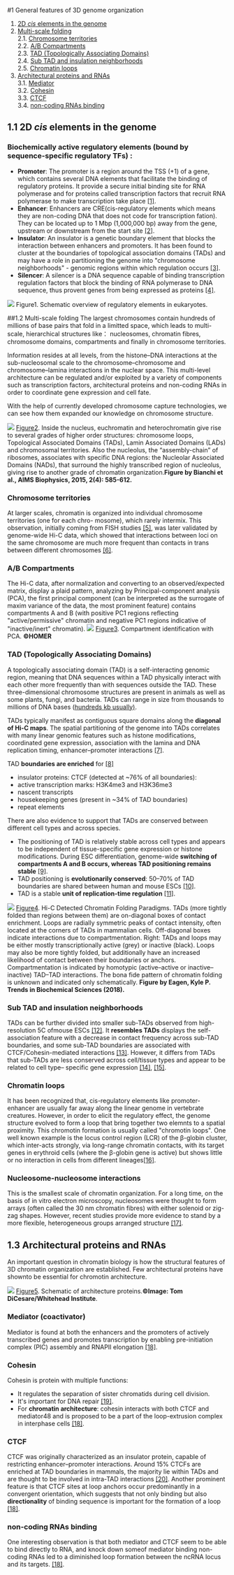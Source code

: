 #1 General features of 3D genome organization 
1. [2D *cis* elements in the genome](#11)
2. [Multi-scale folding](#12)<br>
    2.1. [Chromosome territories](#121)<br>
    2.2. [A/B Compartments](#122)<br>
    2.3. [TAD (Topologically Associating Domains)](#123)<br>
    2.4. [Sub TAD and insulation neighborhoods](#124)<br>
    2.5. [Chromatin loops](#125)<br>
3. [Architectural proteins and RNAs](#13)<br>
    3.1. [Mediator](#131)<br>
    3.2. [Cohesin](#132)<br>
    3.3. [CTCF](#133)<br>
    3.4. [non-coding RNAs binding](#134)<br>

## 1.1 2D *cis* elements in the genome<a name="11"></a>
### Biochemically active regulatory elements (bound by sequence-specific regulatory TFs) :
- **Promoter**: The promoter is a region around the TSS (+1) of a gene, which contains several DNA elements that facilitate the binding of regulatory proteins. It provide a secure initial binding site for RNA polymerase and for proteins called transcription factors that recruit RNA polymerase to make transcription take place [[1]](https://en.wikipedia.org/wiki/Promoter_\(genetics\)).
- **Enhancer**: Enhancers are CRE(cis-regulatory elements which means they are non-coding DNA that does not code for transcription fation). They can be located up to 1 Mbp (1,000,000 bp) away from the gene, upstream or downstream from the start site [[2]](https://en.wikipedia.org/wiki/Enhancer_\(genetics\)).
- **Insulator**: An insulator is a genetic boundary element that blocks the interaction between enhancers and promoters. It has been found to cluster at the boundaries of topological association domains (TADs) and may have a role in partitioning the genome into "chromosome neighborhoods" - genomic regions within which regulation occurs [[3]](https://ipfs.io/ipfs/QmXoypizjW3WknFiJnKLwHCnL72vedxjQkDDP1mXWo6uco/wiki/Insulator_\(genetics\).html).
- **Silencer**: A silencer is a DNA sequence capable of binding transcription regulation factors that block the binding of RNA polymerase to DNA sequence, thus provent genes from being expressed as proteins [[4]](https://en.wikipedia.org/wiki/Silencer_\(genetics\)).

![](/assets/promoter.png)
Figure1. Schematic overview of regulatory elements in eukaryotes.

##1.2 Multi-scale folding<a name="12"></a>
The largest chromosomes contain hundreds of millions of base pairs that fold in a limitted space, which leads to multi-scale, hierarchical structures like： nucleosomes, chromatin fibres, chromosome domains, compartments and finally in chromosome territories. 

Information resides at all levels, from the histone–DNA interactions at the sub-nucleosomal scale to the chromosome–chromosome and chromosome–lamina interactions in the nuclear space. This multi-level architecture can be regulated and/or exploited by a variety of components such as transcription factors, architectural proteins and non-coding RNAs in order to coordinate gene expression and cell fate.

With the help of currently developed chromosome capture technologies, we can see how them expanded our knowledge on chromosome structure.

![](/assets/20180629211526biophysics_201504585-1.jpg)
[Figure2](http://www.aimspress.com/article/10.3934/biophy.2015.4.585/figure.html).  Inside the nucleus, euchromatin and heterochromatin give rise to several grades of higher order structures: chromosome loops, Topological Associated Domains (TADs), Lamin Associated Domains (LADs) and chromosomal territories. Also the nucleolus, the “assembly-chain” of ribosomes, associates with specific DNA regions: the Nucleolar Associated Domains (NADs), that surround the highly transcribed region of nucleolus, giving rise to another grade of chromatin organization.**Figure by Bianchi et al., AIMS Biophysics, 2015, 2(4): 585-612.**


### Chromosome territories<a name="121"></a>
At larger scales, chromatin is organized into individual chromosome territories (one for each chro- mosome), which rarely intermix. This observation, initially coming from FISH studies [[5]](https://www.ncbi.nlm.nih.gov/pmc/articles/PMC282679/), was later validated by genome-wide Hi-C data, which showed that interactions between loci on the same chromosome are much more frequent than contacts in trans between different chromosomes [[6]](http://science.sciencemag.org/content/326/5950/289).
### A/B Compartments <a name="122"></a>
The Hi-C data, after normalization and converting to an observed/expected matrix, display a plaid pattern, analyzing by Principal-component analysis (PCA), the first principal component (can be interpreted as the surrogate of maxim variance of the data, the most prominent feature) contains compartments A and B (with positive PC1 regions reflecting "active/permissive" chromatin and negative PC1 regions indicative of "inactive/inert" chromatin).
![](/assets/compart.jpg)
[Figure3](http://homer.ucsd.edu/homer/interactions/HiCpca.html). Compartment identification with PCA. **©HOMER**
### TAD (Topologically Associating Domains)<a name="123"></a>
A topologically associating domain (TAD) is a self-interacting genomic region, meaning that DNA sequences within a TAD physically interact with each other more frequently than with sequences outside the TAD. These three-dimensional chromosome structures are present in animals as well as some plants, fungi, and bacteria. TADs can range in size from thousands to millions of DNA bases ([hundreds kb usually)](https://en.wikipedia.org/wiki/Topologically_associating_domain).

TADs typically manifest as contiguous square domains along the **diagonal of Hi-C maps**. The spatial partitioning of the genome into TADs
correlates with many linear genomic features such as histone modifications, coordinated gene expression, association with the lamina and DNA replication timing, 
enhancer–promoter interactions [[7]](http://dx.doi.org/10.1038/nrg.2016.112).

TAD **boundaries are enriched** for [[8]](https://www.nature.com/articles/nature11082)
- insulator proteins: CTCF (detected at ~76% of all boundaries):
- active transcription marks: H3K4me3 and H3K36me3
- nascent transcripts
- housekeeping genes (present in ~34% of TAD boundaries)
- repeat elements

There are also evidence to support that TADs are conserved between different cell types and across species.
- The positioning of TAD is relatively stable across cell types and appears to be independent of tissue-specific gene expression or histone modifications. During ESC differentiation, genome-wide **switching of compartments A and B occurs, whereas TAD positioning remains stable** [[9]](https://www.nature.com/articles/nature14222). 
- TAD positioning is **evolutionarily conserved**: 50–70% of TAD boundaries are shared between human and mouse ESCs [[10]](https://www.nature.com/articles/nature14222). 
- TAD is a stable **unit of replication-time regulation** [[11]](https://www.nature.com/articles/nature13986).

![](/assets/TAD.jpg)
[Figure4](https://doi.org/10.1016/j.tibs.2018.03.006). Hi-C Detected Chromatin Folding Paradigms. TADs (more tightly folded than regions between them) are on-diagonal boxes of contact enrichment. Loops are radially symmetric peaks of contact intensity, often located at the corners of TADs in mammalian cells. Off-diagonal boxes indicate interactions due to compartmentation. Right: TADs and loops may be either mostly transcriptionally active (grey) or inactive (black). Loops may also be more tightly folded, but additionally have an increased likelihood of contact between their boundaries or anchors. Compartmentation is indicated by homotypic (active–active or inactive–inactive) TAD–TAD interactions. The bona fide pattern of chromatin folding is unknown and indicated only schematically. **Figure by Eagen, Kyle P. Trends in Biochemical Sciences (2018).**

### Sub TAD and insulation neighborhoods<a name="124"></a>
TADs can be further divided into smaller sub-TADs observed from high-resolution 5C ofmouse ESCs [[12]](https://www.ncbi.nlm.nih.gov/pubmed/23706625). It **resembles TADs** displays the self-association feature with a decrease in contact frequency across sub-TAD boundaries, and some sub-TAD boundaries are associated with CTCF/Cohesin-mediated interactions [[13]](https://www.ncbi.nlm.nih.gov/pubmed/25497547). However, it differs from TADs that sub-TADs are less conserved across cell/tissue types and appear to be related to cell type– specific gene expression [[14]](http://journals.plos.org/plosgenetics/article?id=10.1371/journal.pgen.1004018), [[15]](https://www.ncbi.nlm.nih.gov/pubmed/23706625).

### Chromatin loops<a name="125"></a>
It has been recognized that, cis-regulatory elements like promoter-enhancer are usually far away along the linear genome in vertebrate creatures. However, in order to elicit the regulatory effect, the genome structure evolved to form a loop that bring together two elemnts to a spatial proximity. This chromotin formation is usually called "chromotin loops". One well known example is the locus control region (LCR) of the β-globin cluster, which inter-acts strongly, via long-range chromatin contacts, with its target genes in erythroid cells (where the β-globin gene is active) but shows little or no interaction in cells from different lineages[[16]](http://dx.doi.org/10.1038/nrg.2016.112).

### Nucleosome-nucleosome interactions<a name="126"></a>
This is the smallest scale of chromatin organization. For a long time, on the basis of in vitro electron microscopy, nucleosomes were thought to form arrays (often called the 30 nm chromatin fibres) with either solenoid or zig- zag shapes. However, recent studies provide more evidence to stand by a more flexible, heterogeneous groups arranged structure [[17]](https://www.cell.com/cell/fulltext/S0092-8674\(15\)00132-4).


## 1.3 Architectural proteins and RNAs<a name="13"></a>
An important question in chromatin biology is how the structural features of 3D chromatin organization are established. Few architectural proteins have shownto be essential for chromotin architecture.

![](/assets/mediator.jpg)
[Figure5](http://wi.mit.edu/news/archive/2010/surprise-genome-structure-linked-developmental-diseases). Schematic of architecture proteins.**©Image: Tom DiCesare/Whitehead Institute**.
### Mediator (coactivator)<a name="131"></a>
Mediator is found at both the enhancers and the promoters of actively transcribed genes and promotes transcription by enabling pre-initiation complex (PIC) assembly and RNAPII elongation [[18]](http://dx.doi.org/10.1038/nrg.2016.112).

### Cohesin<a name="132"></a>
Cohesin is protein with multiple functions:
- It regulates the separation of sister chromatids during cell division.
- It's important for DNA repair [[19]](https://www.ncbi.nlm.nih.gov/pubmed/19886810).
- For **chromatin architecture**: cohesin interacts with both CTCF and mediator48 and
is proposed to be a part of the loop-extrusion complex in interphase cells [[18]](http://dx.doi.org/10.1038/nrg.2016.112).

### CTCF<a name="133"></a>
CTCF was originally characterized as an insulator protein, capable of restricting enhancer–promoter interactions. Around 15% CTCFs are enriched at TAD boundaries in mammals, the majority lie within TADs and are thought to be involved in intra-TAD interactions [[20]](https://www.ncbi.nlm.nih.gov/pubmed/21685913). Another prominent feature is that CTCF sites at loop anchors occur predominantly in a convergent orientation, which suggests that not only binding but also **directionality** of binding sequence is important for the formation of a loop [[18]](http://dx.doi.org/10.1038/nrg.2016.112).

### non-coding RNAs binding<a name="134"></a>
One interesting observation is that both mediator and CTCF seem to be able to bind directly to RNA, and knock down someof mediator binding non-coding RNAs led to a diminished loop formation between the ncRNA locus and its targets. [[18]](http://dx.doi.org/10.1038/nrg.2016.112).






